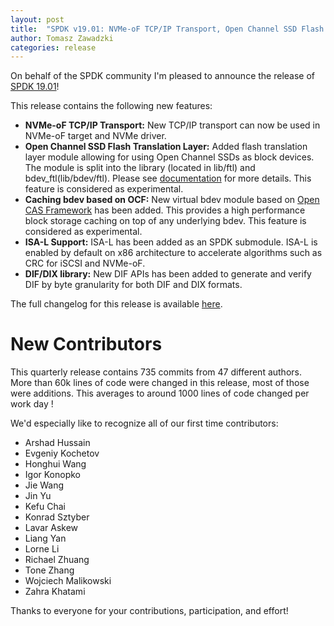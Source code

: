 ```yaml
---
layout: post
title:  "SPDK v19.01: NVMe-oF TCP/IP Transport, Open Channel SSD Flash Translation Layer, Caching bdev based on OCF, ISA-L Support, DIF/DIX library"
author: Tomasz Zawadzki
categories: release
---
```


On behalf of the SPDK community I'm pleased to announce the release of [SPDK 19.01](https://github.com/spdk/spdk/releases/tag/v19.01)!

This release contains the following new features:

- **NVMe-oF TCP/IP Transport:** New TCP/IP transport can now be used in NVMe-oF target and NVMe driver.
- **Open Channel SSD Flash Translation Layer:** Added flash translation layer module allowing for using Open Channel SSDs as block devices. The module is split into the library (located in lib/ftl) and bdev_ftl(lib/bdev/ftl). Please see [documentation](https://spdk.io/doc/ftl.html) for more details. This feature is considered as experimental.
- **Caching bdev based on OCF:** New virtual bdev module based on [Open CAS Framework](https://open-cas.github.io/) has been added. This provides a high performance block storage caching on top of any underlying bdev. This feature is considered as experimental.
- **ISA-L Support:** ISA-L has been added as an SPDK submodule. ISA-L is enabled by default on x86 architecture to accelerate algorithms such as CRC for iSCSI and NVMe-oF.
- **DIF/DIX library:** New DIF APIs has been added to generate and verify DIF by byte granularity for both DIF and DIX formats.

The full changelog for this release is available [here](https://github.com/spdk/spdk/releases/tag/v19.01).

# New Contributors

This quarterly release contains 735 commits from 47 different authors. More than 60k lines of code were changed in this release, most of those were additions. This averages to around 1000 lines of code changed per work day !

We'd especially like to recognize all of our first time contributors:

- Arshad Hussain
- Evgeniy Kochetov
- Honghui Wang
- Igor Konopko
- Jie Wang
- Jin Yu
- Kefu Chai
- Konrad Sztyber
- Lavar Askew
- Liang Yan
- Lorne Li
- Richael Zhuang
- Tone Zhang
- Wojciech Malikowski
- Zahra Khatami

Thanks to everyone for your contributions, participation, and effort!
